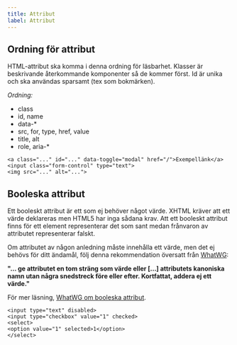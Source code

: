 ```yaml
---
title: Attribut
label: Attribut
---
```


## Ordning för attribut

HTML-attribut ska komma i denna ordning för läsbarhet. Klasser är beskrivande återkommande komponenter så de kommer först. Id är unika och ska användas sparsamt (tex som bokmärken).

_Ordning:_

- class
- id, name
- data-\*
- src, for, type, href, value
- title, alt
- role, aria-\*

```
<a class="..." id="..." data-toggle="modal" href="/">Exempellänk</a>
<input class="form-control" type="text">
<img src="..." alt="...">
```

## Booleska attribut

Ett booleskt attribut är ett som ej behöver något värde. XHTML kräver att ett värde deklareras men HTML5 har inga sådana krav. Att ett booleskt attribut finns för ett element representerar det som sant medan frånvaron av attributet representerar falskt.

Om attributet av någon anledning måste innehålla ett värde, men det ej behövs för ditt ändamål, följ denna rekommendation översatt från [WhatWG](https://whatwg.org/):

**"… ge attributet en tom sträng som värde eller [...] attributets kanoniska namn utan några snedstreck före eller efter. Kortfattat, addera ej ett värde."**

För mer läsning, [WhatWG om booleska attribut](http://www.whatwg.org/specs/web-apps/current-work/multipage/common-microsyntaxes.html#boolean-attributes).

```
<input type="text" disabled>
<input type="checkbox" value="1" checked>
<select>
<option value="1" selected>1</option>
</select>
```